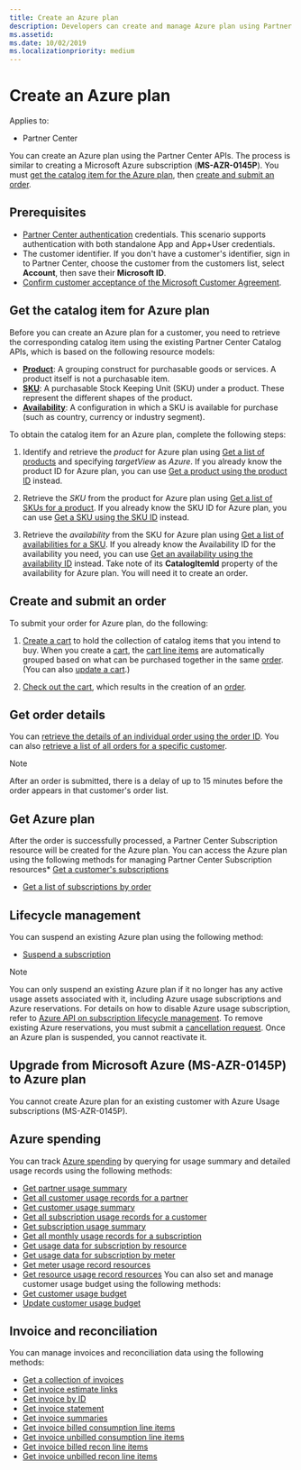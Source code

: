 ```yaml
---
title: Create an Azure plan 
description: Developers can create and manage Azure plan using Partner Center APIs.
ms.assetid: 
ms.date: 10/02/2019
ms.localizationpriority: medium
---
```


# Create an Azure plan

Applies to:

* Partner Center

You can create an Azure plan using the Partner Center APIs. The process is similar to creating a Microsoft Azure subscription (**MS-AZR-0145P**). You must [get the catalog item for the Azure plan](#get-the-catalog-item-for-an-azure-plan), then [create and submit an order](#create-and-submit-an-order).

## Prerequisites

* [Partner Center authentication](partner-center-authentication.md) credentials. This scenario supports authentication with both standalone App and App+User credentials.
* The customer identifier. If you don't have a customer's identifier, sign in to Partner Center, choose the customer from the customers list, select **Account**, then save their **Microsoft ID**.
* [Confirm customer acceptance of the Microsoft Customer Agreement](https://docs.microsoft.com/partner-center/confirm-customer-agreement).

## Get the catalog item for Azure plan

Before you can create an Azure plan for a customer, you need to retrieve the corresponding catalog item using the existing Partner Center Catalog APIs, which is based on the following resource models:
* **[Product](product-resources.md#product)**: A grouping construct for purchasable goods or services. A product itself is not a purchasable item.
* **[SKU](product-resources.md#sku)**: A purchasable Stock Keeping Unit (SKU) under a product. These represent the different shapes of the product.
* **[Availability](product-resources.md#availability)**: A configuration in which a SKU is available for purchase (such as country, currency or industry segment).

To obtain the catalog item for an Azure plan, complete the following steps:
1. Identify and retrieve the *product* for Azure plan using [Get a list of products](get-a-list-of-products.md) and specifying *targetView* as *Azure*. If you already know the product ID for Azure plan, you can use [Get a product using the product ID](get-a-product-by-id.md) instead.

2. Retrieve the *SKU* from the product for Azure plan using [Get a list of SKUs for a product](get-a-list-of-skus-for-a-product.md). If you already know the SKU ID for Azure plan, you can use [Get a SKU using the SKU ID](get-a-sku-by-id.md) instead.

3. Retrieve the *availability* from the SKU for Azure plan using [Get a list of availabilities for a SKU](get-a-list-of-availabilities-for-a-sku.md). If you already know the Availability ID for the availability you need, you can use [Get an availability using the availability ID](get-an-availability-by-id.md) instead. Take note of its **CatalogItemId** property of the availability for Azure plan. You will need it to create an order.

## Create and submit an order

To submit your order for Azure plan, do the following:
1. [Create a cart](create-a-cart.md) to hold the collection of catalog items that you intend to buy. When you create a [cart](cart-resources.md#cart), the [cart line items](cart-resources.md#cartlineitem) are automatically grouped based on what can be purchased together in the same [order](order-resources.md#order). (You can also [update a cart](update-a-cart.md).)

2. [Check out the cart](checkout-a-cart.md), which results in the creation of an [order](order-resources.md#order).

## Get order details
You can [retrieve the details of an individual order using the order ID](get-an-order-by-id.md). You can also [retrieve a list of all orders for a specific customer](get-all-of-a-customer-s-orders.md).

>[!NOTE]
>After an order is submitted, there is a delay of up to 15 minutes before the order appears in that customer's order list.

## Get Azure plan
After the order is successfully processed, a Partner Center Subscription resource will be created for the Azure plan. You can access the Azure plan using the following methods for managing Partner Center Subscription resources* [Get a customer's subscriptions](get-all-of-a-customer-s-subscriptions.md)
* [Get a list of subscriptions by order](get-a-list-of-subscriptions-by-order.md)

## Lifecycle management
You can suspend an existing Azure plan using the following method:
* [Suspend a subscription](suspend-a-subscription.md)

>[!NOTE]
>You can only suspend an existing Azure plan if it no longer has any active usage assets associated with it, including Azure usage subscriptions and Azure reservations. For details on how to disable Azure usage subscription, refer to [Azure API on subscription lifecycle management](https://docs.microsoft.com/en-us/rest/api/resources/subscriptions). To remove existing Azure reservations, you must submit a [cancellation request](https://docs.microsoft.com/en-us/partner-center/azure-reservations-manage#cancel-or-exchange-a-reservation). Once an Azure plan is suspended, you cannot reactivate it.

## Upgrade from Microsoft Azure (MS-AZR-0145P) to Azure plan
You cannot create Azure plan for an existing customer with Azure Usage subscriptions (MS-AZR-0145P).
 
## Azure spending

You can track [Azure spending](azure-spending.md) by querying for usage summary and detailed usage records using the following methods:
* [Get partner usage summary](get-a-partner-usage-summary.md)
* [Get all customer usage records for a partner](get-a-customer-s-usage-records.md)
* [Get customer usage summary](get-a-customer-usage-summary.md)
* [Get all subscription usage records for a customer](get-a-customer-subscription-s-usage-records.md)
* [Get subscription usage summary](get-a-customer-subscription-usage-summary.md)
* [Get all monthly usage records for a subscription](get-all-monthly-usage-records-for-a-subscription.md)
* [Get usage data for subscription by resource](get-a-customer-subscription-resource-usage-records.md)
* [Get usage data for subscription by meter](get-a-customer-subscription-meter-usage-records.md)
* [Get meter usage record resources](meter-usage-resources.md)
* [Get resource usage record resources](resource-usage-resources.md)
You can also set and manage customer usage budget using the following methods:
* [Get customer usage budget](get-a-customer-s-usage-spending-budget.md)
* [Update customer usage budget](update-a-customer-s-usage-spending-budget.md)

## Invoice and reconciliation

You can manage invoices and reconciliation data using the following methods:
- [Get a collection of invoices](get-a-collection-of-invoices.md)
- [Get invoice estimate links](get-invoice-estimate-links.md)
- [Get invoice by ID](get-invoice-by-id.md)
- [Get invoice statement](get-invoice-statement.md) 
- [Get invoice summaries](get-invoice-summaries.md)
- [Get invoice billed consumption line items](get-invoice-billed-consumption-lineitems.md)
- [Get invoice unbilled consumption line items](get-invoice-unbilled-consumption-lineitems.md)
- [Get invoice billed recon line items](get-invoiceline-items.md)
- [Get invoice unbilled recon line items](get-invoice-unbilled-recon-lineitems.md)
